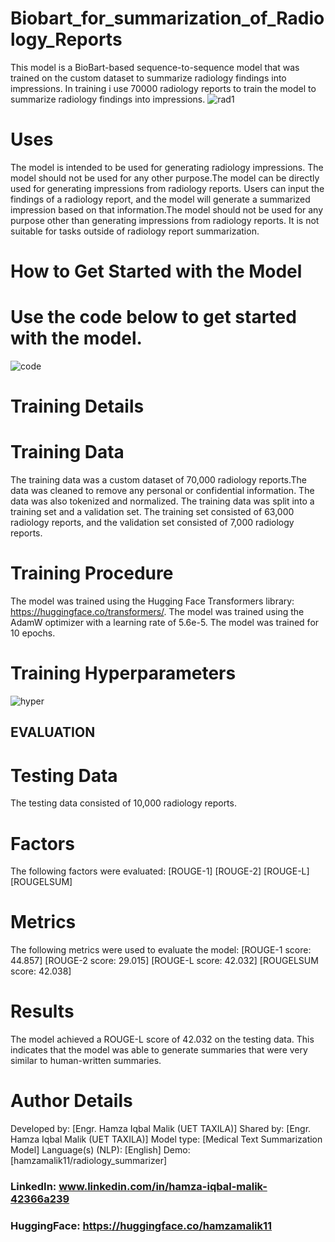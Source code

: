 # Biobart_for_summarization_of_Radiology_Reports

This model is a BioBart-based sequence-to-sequence model that was trained on the custom dataset to summarize radiology findings into impressions. In training i use 70000 radiology reports to train the model to summarize radiology findings into impressions.
![rad1](https://github.com/hamza4344/biobart_summarization/assets/62426973/2d7827da-03f1-43ea-9814-cfa275da0542)

# Uses
The model is intended to be used for generating radiology impressions. The model should not be used for any other purpose.The model can be directly used for generating impressions from radiology reports. Users can input the findings of a radiology report, and the model will generate a summarized impression based on that information.The model should not be used for any purpose other than generating impressions from radiology reports. It is not suitable for tasks outside of radiology report summarization.


# How to Get Started with the Model
# Use the code below to get started with the model. 
![code](https://github.com/hamza4344/biobart_summarization/assets/62426973/caec3ae8-b0c9-47e5-bdca-4f56bd99e2ab)


# Training Details
# Training Data
The training data was a custom dataset of 70,000 radiology reports.The data was cleaned to remove any personal or confidential information. The data was also tokenized and normalized. The training data was split into a training set and a validation set. The training set consisted of 63,000 radiology reports, and the validation set consisted of 7,000 radiology reports.

# Training Procedure
The model was trained using the Hugging Face Transformers library: https://huggingface.co/transformers/. The model was trained using the AdamW optimizer with a learning rate of 5.6e-5. The model was trained for 10 epochs.

# Training Hyperparameters
![hyper](https://github.com/hamza4344/biobart_summarization/assets/62426973/c2c23b1a-c37b-419e-a372-f3577bd3771b)


##  EVALUATION
# Testing Data
The testing data consisted of 10,000 radiology reports.

# Factors
The following factors were evaluated: 
[ROUGE-1] [ROUGE-2] [ROUGE-L] [ROUGELSUM]

# Metrics
The following metrics were used to evaluate the model: 
 [ROUGE-1 score: 44.857] 
 [ROUGE-2 score: 29.015] 
 [ROUGE-L score: 42.032] 
 [ROUGELSUM score: 42.038]

# Results
The model achieved a ROUGE-L score of 42.032 on the testing data. This indicates that the model was able to generate summaries that were very similar to human-written summaries.

# Author Details
Developed by: [Engr. Hamza Iqbal Malik (UET TAXILA)]
Shared by:  [Engr. Hamza Iqbal Malik (UET TAXILA)]
Model type: [Medical Text Summarization Model]
Language(s) (NLP): [English]
Demo: [hamzamalik11/radiology_summarizer]
### LinkedIn: www.linkedin.com/in/hamza-iqbal-malik-42366a239
### HuggingFace: https://huggingface.co/hamzamalik11
